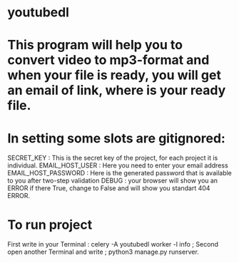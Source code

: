 # youtubedl

# This program will help you to convert video to mp3-format and when your file is ready, you will get an email of link, where is your ready file. 

# In setting some slots are gitignored:
SECRET_KEY : This is the secret key of the project, for each project it is individual.
EMAIL_HOST_USER : Here you need to enter your email address
EMAIL_HOST_PASSWORD : Here is the generated password that is available to you after two-step validation
DEBUG : your browser will show you an ERROR if there True, change to False and will show you standart 404 ERROR. 
# To run project
First write in your Terminal :
celery -A youtubedl worker -l info ; 
Second open another Terminal and write ;
python3 manage.py runserver.
